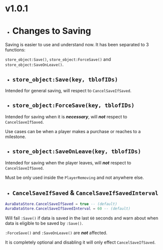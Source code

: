 # v1.0.1

- # Changes to Saving

Saving is easier to use and understand now. It has been separated to 3 functions:

```store_object:Save()```, ```store_object:ForceSave()``` and ```store_object:SaveOnLeave()```.

- ## ```store_object:Save(key, tblofIDs)```

Intended for general saving, will respect to ```CancelSaveIfSaved```.

- ## ```store_object:ForceSave(key, tblofIDs)```

Intended for saving when it is ***necessary***, will ***not*** respect to ```CancelSaveIfSaved```.

Use cases can be when a player makes a purchase or reaches to a milestone. 

- ## ```store_object:SaveOnLeave(key, tblofIDs)```

Intended for saving when the player leaves, will ***not*** respect to ```CancelSaveIfSaved```.

Must be only used inside the ```PlayerRemoving``` and not anywhere else.


- ## ```CancelSaveIfSaved``` & ```CancelSaveIfSavedInterval```

```lua
AuraDataStore.CancelSaveIfSaved = true -- (default)
AuraDataStore.CancelSaveIfSavedInterval = 60 -- (default)
```

Will fail ```:Save()``` if data is saved in the last ```60``` seconds and warn about when data is eligible to be saved by ```:Save()```. 

```:ForceSave()``` and ```:SaveOnLeave()``` are ***not*** affected.

It is completely optional and disabling it will only effect ```CancelSaveIfSaved```.